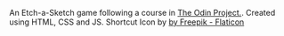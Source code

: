 An Etch-a-Sketch game following a course in <a href="https://www.theodinproject.com/lessons/foundations-etch-a-sketch">The Odin Project.</a>. Created using HTML, CSS and JS. 
Shortcut Icon by <a href="https://www.flaticon.com/">by Freepik - Flaticon</a>
